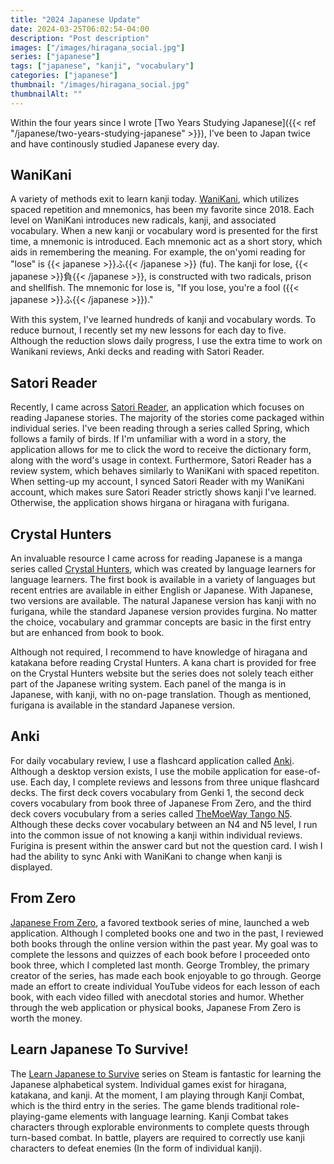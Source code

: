 ```yaml
---
title: "2024 Japanese Update"
date: 2024-03-25T06:02:54-04:00
description: "Post description"
images: ["/images/hiragana_social.jpg"]
series: ["japanese"]
tags: ["japanese", "kanji", "vocabulary"]
categories: ["japanese"]
thumbnail: "/images/hiragana_social.jpg"
thumbnailAlt: ""
---
```


Within the four years since I wrote [Two Years Studying Japanese]({{< ref "/japanese/two-years-studying-japanese" >}}), I've been to Japan twice and have continously studied Japanese every day.

## WaniKani

A variety of methods exit to learn kanji today. [WaniKani](https://www.wanikani.com/), which utilizes spaced repetition and mnemonics, has been my favorite since 2018. Each level on WaniKani introduces new radicals, kanji, and associated vocabulary. When a new kanji or vocabulary word is presented for the first time, a mnemonic is introduced. Each mnemonic act as a short story, which aids in remembering the meaning. For example, the on'yomi reading for "lose" is {{< japanese >}}ふ{{< /japanese >}} (fu). The kanji for lose, {{< japanese >}}負{{< /japanese >}}, is constructed with two radicals, prison and shellfish. The mnemonic for lose is, "If you lose, you're a fool ({{< japanese >}}ふ{{< /japanese >}})."

With this system, I've learned hundreds of kanji and vocabulary words. To reduce burnout, I recently set my new lessons for each day to five. Although the reduction slows daily progress, I use the extra time to work on Wanikani reviews, Anki decks and reading with Satori Reader.

## Satori Reader

Recently, I came across [Satori Reader](https://satorireader.com/), an application which focuses on reading Japanese stories. The majority of the stories come packaged within individual series. I've been reading through a series called Spring, which follows a family of birds. If I'm unfamiliar with a word in a story, the application allows for me to click the word to receive the dictionary form, along with the word's usage in context. Furthermore, Satori Reader has a review system, which behaves similarly to WaniKani with spaced repetiton. When setting-up my account, I synced Satori Reader with my WaniKani account, which makes sure Satori Reader strictly shows kanji I've learned. Otherwise, the application shows hirgana or hiragana with furigana.

## Crystal Hunters

An invaluable resource I came across for reading Japanese is a manga series called [Crystal Hunters](https://crystalhuntersmanga.com/), which was created by language learners for language learners. The first book is available in a variety of languages but recent entries are available in either English or Japanese. With Japanese, two versions are available. The natural Japanese version has kanji with no furigana, while the standard Japanese version provides furgina. No matter the choice, vocabulary and grammar concepts are basic in the first entry but are enhanced from book to book.

Although not required, I recommend to have knowledge of hiragana and katakana before reading Crystal Hunters. A kana chart is provided for free on the Crystal Hunters website but the series does not solely teach either part of the Japanese writing system. Each panel of the manga is in Japanese, with kanji, with no on-page translation. Though as mentioned, furigana is available in the standard Japanese version.

## Anki

For daily vocabulary review, I use a flashcard application called [Anki](https://apps.ankiweb.net/). Although a desktop version exists, I use the mobile application for ease-of-use. Each day, I complete reviews and lessons from three unique flashcard decks. The first deck covers vocabulary from Genki 1, the second deck covers vocabulary from book three of Japanese From Zero, and the third deck covers vocubulary from a series called [TheMoeWay Tango N5](https://learnjapanese.moe/). Although these decks cover vocabulary between an N4 and N5 level, I run into the common issue of not knowing a kanji within individual reviews. Furigina is present within the answer card but not the question card. I wish I had the ability to sync Anki with WaniKani to change when kanji is displayed.

## From Zero

[Japanese From Zero](https://www.fromzero.com/), a favored textbook series of mine, launched a web application. Although I completed books one and two in the past, I reviewed both books through the online version within the past year. My goal was to complete the lessons and quizzes of each book before I proceeded onto book three, which I completed last month. George Trombley, the primary creator of the series, has made each book enjoyable to go through. George made an effort to create individual YouTube videos for each lesson of each book, with each video filled with anecdotal stories and humor. Whether through the web application or physical books, Japanese From Zero is worth the money.

## Learn Japanese To Survive!

The [Learn Japanese to Survive](https://store.steampowered.com/bundle/7746/Learn_Japanese_To_Survive_Trilogy/) series on Steam is fantastic for learning the Japanese alphabetical system. Individual games exist for hiragana, katakana, and kanji. At the moment, I am playing through Kanji Combat, which is the third entry in the series. The game blends traditional role-playing-game elements with language learning. Kanji Combat takes characters through explorable environments to complete quests through turn-based combat. In battle, players are required to correctly use kanji characters to defeat enemies (In the form of individual kanji).
